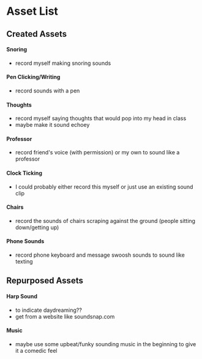 # Asset List

## Created Assets
#### Snoring
  - record myself making snoring sounds  
#### Pen Clicking/Writing
  - record sounds with a pen
#### Thoughts
  - record myself saying thoughts that would pop into my head in class
  - maybe make it sound echoey 
#### Professor
  - record friend's voice (with permission) or my own to sound like a professor
#### Clock Ticking
  - I could probably either record this myself or just use an existing sound clip
#### Chairs 
  - record the sounds of chairs scraping against the ground (people sitting down/getting up)
#### Phone Sounds
  - record phone keyboard and message swoosh sounds to sound like texting 


## Repurposed Assets
#### Harp Sound
  - to indicate daydreaming??
  - get from a website like soundsnap.com
#### Music
  - maybe use some upbeat/funky sounding music in the beginning to give it a comedic feel

